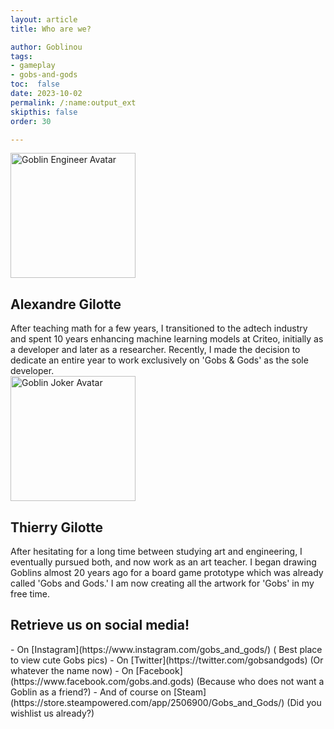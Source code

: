 ```yaml
---
layout: article
title: Who are we?

author: Goblinou
tags:
- gameplay
- gobs-and-gods
toc:  false
date: 2023-10-02
permalink: /:name:output_ext
skipthis: false
order: 30

---
```


<img class="rightimage" width="200" src="{{ 'assets/gobs/gobmeka_01.png' | relative_url }}" alt="Goblin Engineer Avatar"/>

<h2> Alexandre Gilotte</h2>
After teaching math for a few years, I transitioned to the adtech industry and spent 10 years enhancing machine learning models at Criteo, initially as a developer and later as a researcher. Recently, I made the decision to dedicate an entire year to work exclusively on 'Gobs & Gods' as the sole developer.

<div class="cleardiv"></div>

<img  class="leftimage" width="200" src="{{ 'assets/gobs/joker_03.png' | relative_url }}" alt="Goblin Joker Avatar"/>
<h2> Thierry Gilotte</h2>  
After hesitating for a long time between studying art and engineering, I eventually pursued both, and now work as an art teacher. I began drawing Goblins almost 20 years ago for a board game prototype which was already called 'Gobs and Gods.' I am now creating all the artwork for 'Gobs' in my free time.
<div class="cleardiv"></div>

<h2> Retrieve us on social media!</h2>
 - On [Instagram](https://www.instagram.com/gobs_and_gods/) ( Best place to view cute Gobs pics)
 - On [Twitter](https://twitter.com/gobsandgods)  (Or whatever the name now)
 - On [Facebook](https://www.facebook.com/gobs.and.gods) (Because who does not want a Goblin as a friend?) 
 - And of course on [Steam](https://store.steampowered.com/app/2506900/Gobs_and_Gods/)  (Did you wishlist us already?) 

